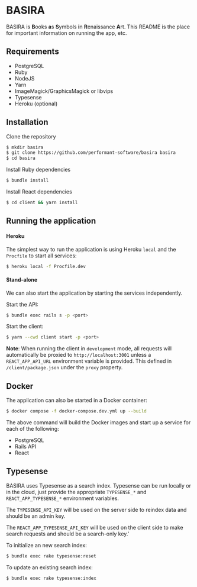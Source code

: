 # BASIRA

BASIRA is **B**ooks **a**s **S**ymbols **i**n **R**enaissance **A**rt. This README is the place for important information on running the app, etc.

## Requirements

- PostgreSQL
- Ruby
- NodeJS
- Yarn
- ImageMagick/GraphicsMagick or libvips
- Typesense
- Heroku (optional)

## Installation

Clone the repository
```bash
$ mkdir basira
$ git clone https://github.com/performant-software/basira basira
$ cd basira
```

Install Ruby dependencies
```bash
$ bundle install
```

Install React dependencies
```bash
$ cd client && yarn install
```

## Running the application

#### Heroku
The simplest way to run the application is using Heroku `local` and the `Procfile` to start all services:
```bash
$ heroku local -f Procfile.dev
```

#### Stand-alone
We can also start the application by starting the services independently.

Start the API:
```bash
$ bundle exec rails s -p <port>
```

Start the client:
```bash
$ yarn --cwd client start -p <port>
```

**Note**: When running the client in `development` mode, all requests will automatically be proxied to `http://localhost:3001` unless a `REACT_APP_API_URL` environment variable is provided. This defined in `/client/package.json` under the `proxy` property.

## Docker
The application can also be started in a Docker container:

```bash
$ docker compose -f docker-compose.dev.yml up --build
```

The above command will build the Docker images and start up a service for each of the following:
- PostgreSQL
- Rails API
- React

## Typesense
BASIRA uses Typesense as a search index. Typesense can be run locally or in the cloud, just provide the appropriate `TYPESENSE_*` and `REACT_APP_TYPESENSE_*` environment variables. 

The `TYPESENSE_API_KEY` will be used on the server side to reindex data and should be an admin key.

The `REACT_APP_TYPESENSE_API_KEY` will be used on the client side to make search requests and should be a search-only key.'

To initialize an new search index:
```bash
$ bundle exec rake typesense:reset
```

To update an existing search index:
```bash
$ bundle exec rake typesense:index
```
